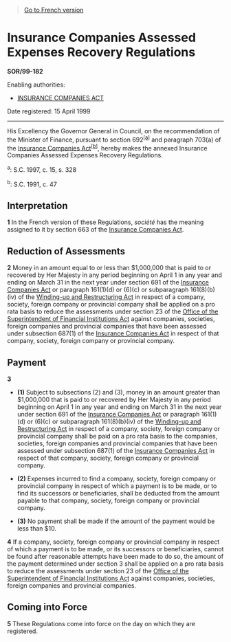 > [Go to French version](/fr/Règlements/Décrets,%20ordonnances%20et%20règlements%20statutaires/99/182.md)

# Insurance Companies Assessed Expenses Recovery Regulations

**SOR/99-182**

Enabling authorities: 
- [INSURANCE COMPANIES ACT](/en/Acts/Statutes%20of%20Canada/1991/c.%2047.md)

Date registered: 15 April 1999

----------

His Excellency the Governor General in Council, on the recommendation of the Minister of Finance, pursuant to section 692<sup><a href='#fn_SOR-99-182_e_hq_5604'>[a]</a></sup> and paragraph 703(a) of the [Insurance Companies Act](/en/Acts/Statutes%20of%20Canada/1991/c.%2047.md)<sup><a href='#fn_SOR-99-182_e_hq_5605'>[b]</a></sup>, hereby makes the annexed Insurance Companies Assessed Expenses Recovery Regulations.

<a name='fn_SOR-99-182_e_hq_5604'><sup>a</sup></a>: S.C. 1997, c. 15, s. 328<br />

<a name='fn_SOR-99-182_e_hq_5605'><sup>b</sup></a>: S.C. 1991, c. 47<br />




## Interpretation


**1** In the French version of these Regulations, *société* has the meaning assigned to it by section 663 of the [Insurance Companies Act](/en/Acts/Statutes%20of%20Canada/1991/c.%2047.md).




## Reduction of Assessments


**2** Money in an amount equal to or less than $1,000,000 that is paid to or recovered by Her Majesty in any period beginning on April 1 in any year and ending on March 31 in the next year under section 691 of the [Insurance Companies Act](/en/Acts/Statutes%20of%20Canada/1991/c.%2047.md) or paragraph 161(1)(d) or (6)(c) or subparagraph 161(8)(b)(iv) of the [Winding-up and Restructuring Act](/en/Acts/Revised%20Statutes%20of%20Canada/W/W-11.md) in respect of a company, society, foreign company or provincial company shall be applied on a pro rata basis to reduce the assessments under section 23 of the [Office of the Superintendent of Financial Institutions Act](/en/Acts/Statutes%20of%20Canada/1985/c.%2018%20(3rd%20Supp.),%20Part%20I.md) against companies, societies, foreign companies and provincial companies that have been assessed under subsection 687(1) of the [Insurance Companies Act](/en/Acts/Statutes%20of%20Canada/1991/c.%2047.md) in respect of that company, society, foreign company or provincial company.




## Payment


**3** 

- **(1)** Subject to subsections (2) and (3), money in an amount greater than $1,000,000 that is paid to or recovered by Her Majesty in any period beginning on April 1 in any year and ending on March 31 in the next year under section 691 of the [Insurance Companies Act](/en/Acts/Statutes%20of%20Canada/1991/c.%2047.md) or paragraph 161(1)(d) or (6)(c) or subparagraph 161(8)(b)(iv) of the [Winding-up and Restructuring Act](/en/Acts/Revised%20Statutes%20of%20Canada/W/W-11.md) in respect of a company, society, foreign company or provincial company shall be paid on a pro rata basis to the companies, societies, foreign companies and provincial companies that have been assessed under subsection 687(1) of the [Insurance Companies Act](/en/Acts/Statutes%20of%20Canada/1991/c.%2047.md) in respect of that company, society, foreign company or provincial company.

- **(2)** Expenses incurred to find a company, society, foreign company or provincial company in respect of which a payment is to be made, or to find its successors or beneficiaries, shall be deducted from the amount payable to that company, society, foreign company or provincial company.

- **(3)** No payment shall be made if the amount of the payment would be less than $10.



**4** If a company, society, foreign company or provincial company in respect of which a payment is to be made, or its successors or beneficiaries, cannot be found after reasonable attempts have been made to do so, the amount of the payment determined under section 3 shall be applied on a pro rata basis to reduce the assessments under section 23 of the [Office of the Superintendent of Financial Institutions Act](/en/Acts/Statutes%20of%20Canada/1985/c.%2018%20(3rd%20Supp.),%20Part%20I.md) against companies, societies, foreign companies and provincial companies.




## Coming into Force


**5** These Regulations come into force on the day on which they are registered.


